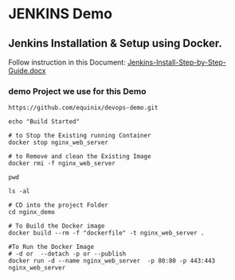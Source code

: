 # JENKINS Demo

## Jenkins Installation & Setup using Docker.
 Follow instruction in this Document: [Jenkins-Install-Step-by-Step-Guide.docx](Jenkins-Install-Step-by-Step-Guide.docx)

 ### demo Project we use for this Demo
 `https://github.com/equinix/devops-demo.git`

 ```
echo "Build Started"

# to Stop the Existing running Container
docker stop nginx_web_server 

# to Remove and clean the Existing Image
docker rmi -f nginx_web_server

pwd

ls -al 

# CD into the project Folder
cd nginx_demo

# To Build the Docker image
docker build --rm -f "dockerfile" -t nginx_web_server .

#To Run the Docker Image 
# -d or  --detach -p or --publish
docker run -d --name nginx_web_server  -p 80:80 -p 443:443 nginx_web_server
```

